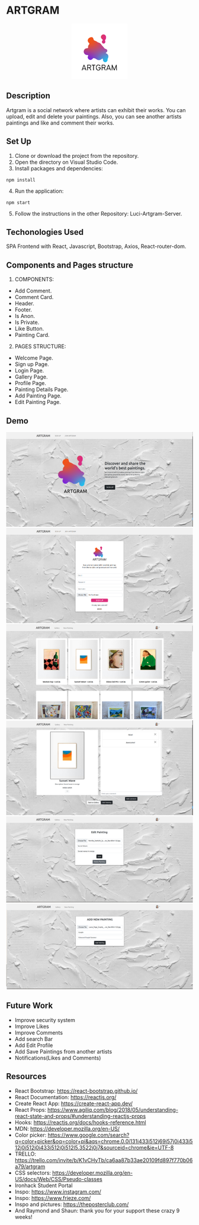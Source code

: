 #  ARTGRAM

<div align="center">
  <a href="https://github.com/Openbank-Java-Bootcamp/Luci-Artgram-Client">
    <img src="./public/ARTGRAM.png" alt="Logo" width="150" height="150">
  </a>
</div>

## Description
Artgram is a social network where artists can exhibit their works.
You can upload, edit and delete your paintings. Also, you can see another artists paintings and like and comment their works.

## Set Up
1. Clone or download the project from the repository.
2. Open the directory on Visual Studio Code.
3. Install packages and dependencies:

```
npm install
```
4. Run the application:

```
npm start
```
5. Follow the instructions in the other Repository: Luci-Artgram-Server.

## Techonologies Used
SPA Frontend with React, Javascript, Bootstrap, Axios, React-router-dom.

## Components and Pages structure

1. COMPONENTS: 
  - Add Comment.
  - Comment Card.
  - Header.
  - Footer.
  - Is Anon.
  - Is Private.
  - Like Button.
  - Painting Card.
  
2. PAGES STRUCTURE:
  - Welcome Page.
  - Sign up Page.
  - Login Page.
  - Gallery Page.
  - Profile Page.
  - Painting Details Page.
  - Add Painting Page.
  - Edit Painting Page.

## Demo
  <img src="https://github.com/Openbank-Java-Bootcamp/Luci-Artgram-Client/blob/master/Screenshot2.png">
  <img src="https://github.com/Openbank-Java-Bootcamp/Luci-Artgram-Client/blob/master/Screenshot1.png">
  <img src="https://github.com/Openbank-Java-Bootcamp/Luci-Artgram-Client/blob/master/Screenshot4.png">
  <img src="https://github.com/Openbank-Java-Bootcamp/Luci-Artgram-Client/blob/master/Screenshot3.png">
  <img src="https://github.com/Openbank-Java-Bootcamp/Luci-Artgram-Client/blob/master/Screenshot5.png">
  <img src="https://github.com/Openbank-Java-Bootcamp/Luci-Artgram-Client/blob/master/Screenshot6.png">

## Future Work
- Improve security system
- Improve Likes
- Improve Comments
- Add search Bar
- Add Edit Profile
- Add Save Paintings from another artists
- Notifications(Likes and Comments)

## Resources
- React Bootstrap: https://react-bootstrap.github.io/
- React Documentation: https://reactjs.org/
- Create React App: https://create-react-app.dev/
- React Props: https://www.agiliq.com/blog/2018/05/understanding-react-state-and-props/#understanding-reactjs-props
- Hooks: https://reactjs.org/docs/hooks-reference.html
- MDN: https://developer.mozilla.org/en-US/
- Color picker: https://www.google.com/search?q=color+picker&oq=color+pi&aqs=chrome.0.0i131i433i512j69i57j0i433i512j0i512j0i433i512j0i512l5.3522j0j7&sourceid=chrome&ie=UTF-8
- TRELLO: https://trello.com/invite/b/K1vCHyTb/ca6aa87b33ae20109fd897f770b06a79/artgram
- CSS selectors: https://developer.mozilla.org/en-US/docs/Web/CSS/Pseudo-classes
- Ironhack Student Portal
- Inspo: https://www.instagram.com/
- Inspo: https://www.frieze.com/
- Inspo and pictures: https://theposterclub.com/
- And Raymond and Shaun: thank you for your support these crazy 9 weeks!
